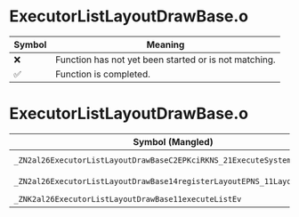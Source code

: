 # ExecutorListLayoutDrawBase.o
| Symbol | Meaning 
| ------------- | ------------- 
| :x: | Function has not yet been started or is not matching. 
| :white_check_mark: | Function is completed. 


# ExecutorListLayoutDrawBase.o
| Symbol (Mangled) | Symbol (Demangled) | Decompiled? |
| ------------- |  ------------- | ------------- |
| `_ZN2al26ExecutorListLayoutDrawBaseC2EPKciRKNS_21ExecuteSystemInitInfoE` | `al::ExecutorListLayoutDrawBase::ExecutorListLayoutDrawBase(char const*,int,al::ExecuteSystemInitInfo const&)` | :white_check_mark: |
| `_ZN2al26ExecutorListLayoutDrawBase14registerLayoutEPNS_11LayoutActorE` | `al::ExecutorListLayoutDrawBase::registerLayout(al::LayoutActor *)` | :white_check_mark: |
| `_ZNK2al26ExecutorListLayoutDrawBase11executeListEv` | `al::ExecutorListLayoutDrawBase::executeList(void)const` | :white_check_mark: |
